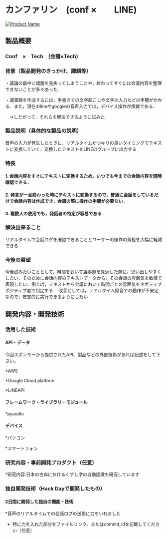 # カンファリン　(conf ×　　LINE)　

[![Product Name](image.png)](https://www.youtube.com/watch?v=G5rULR53uMk)

## 製品概要
### Conf　×　Tech　(会議×Tech)

### 背景（製品開発のきっかけ、課題等）

・議論の最中に議題を見失ってしまうことや，終わってすぐには会議内容を整理できないことが多々あった．

・議事録を作成するには，手書きでの文字起こしや文字の入力などの手間がかかる．また，現在のlineやgoogleの音声入力では，デバイス操作が煩雑である．

　→したがって，それらを解決できるように試みた．
### 製品説明（具体的な製品の説明）

音声の入力が発生したときに，リアルタイムかつキリの良いタイミングでテキストに変換していく．変換したテキストをLINEのグループに出力する

### 特長
#### 1. 会話内容をすぐにテキストに変換するため，いつでも今までの会話内容を随時確認できる．
#### 2. 発言が一旦終わった時にテキストに変換するので，普通に会話をしているだけで会話内容は作成でき，会議の際に操作の手間が必要ない．
#### 3. 複数人の使用でも，発話者の特定が容易である．

### 解決出来ること

リアルタイムで会話ログを確認できることとユーザーの操作の負担を大幅に軽減できる

### 今後の展望

今後試みたいこととして，時間をおいて議事録を見返した際に，思い出しやすくしたい．そのために会話内容のテキストデータから，その会議の雰囲気を数値で表現したい．例えば，テキストから会議において時間ごとの雰囲気をネガティブポジティブ度で判定する．
改善としては，リアルタイム録音での動作が不安定なので，安定的に実行できるようにしたい．
## 開発内容・開発技術
### 活用した技術
#### API・データ
今回スポンサーから提供されたAPI、製品などの外部技術があれば記述をして下さい。

*AWS

*Google Cloud platform

*LINEAPI

#### フレームワーク・ライブラリ・モジュール
*pyaudio

#### デバイス

*パソコン

*スマートフォン

### 研究内容・事前開発プロダクト（任意）
*研究内容:日本の古典におけるくずし字の自動認識を研究しています　

### 独自開発技術（Hack Dayで開発したもの）
#### 2日間に開発した独自の機能・技術
*音声のリアルタイムでの会話ログの送信に力をいれました
* 特に力を入れた部分をファイルリンク、またはcommit_idを記載してください（任意）
